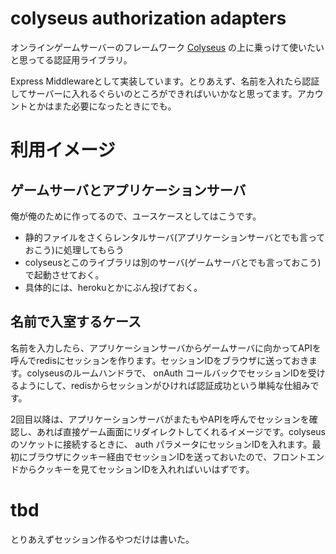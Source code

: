 # colyseus authorization adapters
オンラインゲームサーバーのフレームワーク [Colyseus](https://github.com/colyseus/colyseus) の上に乗っけて使いたいと思ってる認証用ライブラリ。

Express Middlewareとして実装しています。とりあえず、名前を入れたら認証してサーバーに入れるぐらいのところができればいいかなと思ってます。アカウントとかはまた必要になったときにでも。

# 利用イメージ
## ゲームサーバとアプリケーションサーバ
俺が俺のために作ってるので、ユースケースとしてはこうです。

- 静的ファイルをさくらレンタルサーバ(アプリケーションサーバとでも言っておこう)に処理してもらう
- colyseusとこのライブラリは別のサーバ(ゲームサーバとでも言っておこう)で起動させておく。
- 具体的には、herokuとかにぶん投げておく。

## 名前で入室するケース
名前を入力したら、アプリケーションサーバからゲームサーバに向かってAPIを呼んでredisにセッションを作ります。セッションIDをブラウザに送っておきます。colyseusのルームハンドラで、 onAuth コールバックでセッションIDを受けるようにして、redisからセッションがひければ認証成功という単純な仕組みです。

2回目以降は、アプリケーションサーバがまたもやAPIを呼んでセッションを確認し、あれば直接ゲーム画面にリダイレクトしてくれるイメージです。colyseusのソケットに接続するときに、 auth パラメータにセッションIDを入れます。最初にブラウザにクッキー経由でセッションIDを送っておいたので、フロントエンドからクッキーを見てセッションIDを入れればいいはずです。

# tbd
とりあえずセッション作るやつだけは書いた。
